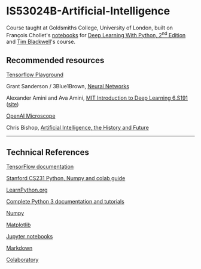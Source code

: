 # IS53024B-Artificial-Intelligence

Course taught at Goldsmiths College, University of London, built on François Chollet's [notebooks](https://github.com/fchollet/deep-learning-with-python-notebooks) for [Deep Learning With Python, 2<sup>nd</sup> Edition](https://www.manning.com/books/deep-learning-with-python-second-edition) and [Tim Blackwell](https://www.gold.ac.uk/computing/people/t-blackwell/)'s course.

## Recommended resources

[Tensorflow Playground](https://playground.tensorflow.org/#activation=tanh&batchSize=10&dataset=circle&regDataset=reg-plane&learningRate=0.03&regularizationRate=0&noise=0&networkShape=4,2&seed=0.01418&showTestData=false&discretize=false&percTrainData=50&x=true&y=true&xTimesY=false&xSquared=false&ySquared=false&cosX=false&sinX=false&cosY=false&sinY=false&collectStats=false&problem=classification&initZero=false&hideText=false)

Grant Sanderson / 3Blue1Brown, [Neural Networks](https://www.youtube.com/watch?v=aircAruvnKk&list=PLZHQObOWTQDNU6R1_67000Dx_ZCJB-3pi)

Alexander Amini and Ava Amini, [MIT Introduction to Deep Learning 6.S191](https://www.youtube.com/playlist?list=PLtBw6njQRU-rwp5__7C0oIVt26ZgjG9NI) ([site](http://introtodeeplearning.com/))

[OpenAI Microscope](https://openai.com/blog/microscope/)

Chris Bishop, [Artificial Intelligence, the History and Future](https://www.youtube.com/watch?v=8FHBh_OmdsM)

---

## Technical References

[TensorFlow documentation](https://www.tensorflow.org/tutorials/)

[Stanford CS231 Python, Numpy and colab guide](http://cs231n.github.io/python-numpy-tutorial/)

[LearnPython.org](https://www.learnpython.org/)

[Complete Python 3 documentation and tutorials](https://docs.python.org/3/index.html)

[Numpy](http://www.numpy.org)

[Matplotlib](https://matplotlib.org)

[Jupyter notebooks](https://jupyter-notebook.readthedocs.io/en/stable/notebook.html)

[Markdown](https://github.com/adam-p/markdown-here/wiki/Markdown-Cheatsheet)

[Colaboratory](https://colab.research.google.com/notebooks/welcome.ipynb#scrollTo=-Rh3-Vt9Nev9)

